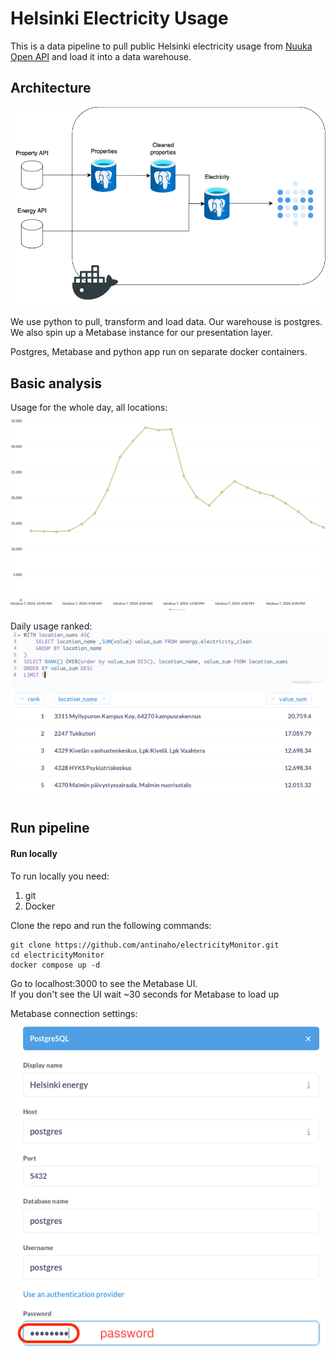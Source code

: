 <h1>Helsinki Electricity Usage</h1>

This is a data pipeline to pull public Helsinki electricity usage from [Nuuka Open API](https://helsinki-openapi.nuuka.cloud/swagger/index.html) and load it into a data warehouse.

<h2>Architecture</h2>

![metabase_connection_settings](https://github.com/antinaho/electricityMonitor/raw/master/assets/pipeline.png?raw=true)

We use python to pull, transform and load data. Our warehouse is postgres. We also spin up a Metabase instance for our presentation layer.

Postgres, Metabase and python app run on separate docker containers.

<h2>Basic analysis</h2>

Usage for the whole day, all locations:\
![usage graph for the whole day](https://github.com/antinaho/electricityMonitor/raw/master/assets/daily_electricity_graph.png?raw=true)

Daily usage ranked:\
![usage graph for the whole day](https://github.com/antinaho/electricityMonitor/raw/master/assets/top_5.png?raw=true)

<h2>Run pipeline</h2>
<h4>Run locally</h4>

To run locally you need:
  1. git
  2. Docker

Clone the repo and run the following commands:
```
git clone https://github.com/antinaho/electricityMonitor.git
cd electricityMonitor
docker compose up -d
```
Go to localhost:3000 to see the Metabase UI.\
If you don't see the UI wait ~30 seconds for Metabase to load up

Metabase connection settings:
![metabase_connection_settings](https://github.com/antinaho/electricityMonitor/raw/master/assets/metabase_connections.png?raw=true)
